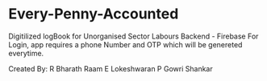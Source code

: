 # Every-Penny-Accounted
Digitilized logBook for Unorganised Sector Labours
Backend - Firebase
For Login, app requires a phone Number and OTP which will be genereted everytime.

Created By:
R Bharath Raam
E Lokeshwaran
P Gowri Shankar
